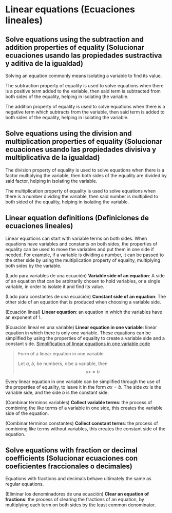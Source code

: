 
#   Linear equations (Ecuaciones lineales)

<!--
#T# Table of contents

#C# Solve equations using the subtraction and addition properties of equality (Solucionar ecuaciones usando las propiedades sustractiva y aditiva de la igualdad)
#C# Solve equations using the division and multiplication properties of equality (Solucionar ecuaciones usando las propiedades divisiva y multiplicativa de la igualdad)
#C# Linear equation definitions (Definiciones de ecuaciones lineales)
#C# Solve equations with fraction or decimal coefficients (Solucionar ecuaciones con coeficientes fraccionales o decimales)

#T# Beginning of content
-->

## Solve equations using the subtraction and addition properties of equality (Solucionar ecuaciones usando las propiedades sustractiva y aditiva de la igualdad)

Solving an equation commonly means isolating a variable to find its value.

The subtraction property of equality is used to solve equations when there is a positive term added to the variable, then said term is subtracted from both sides of the equality, helping in isolating the variable.

The addition property of equality is used to solve equations when there is a negative term which subtracts from the variable, then said term is added to both sides of the equality, helping in isolating the variable.

## Solve equations using the division and multiplication properties of equality (Solucionar ecuaciones usando las propiedades divisiva y multiplicativa de la igualdad)

The division property of equality is used to solve equations when there is a factor multiplying the variable, then both sides of the equality are divided by said factor, helping in isolating the variable.

The multiplication property of equality is used to solve equations when there is a number dividing the variable, then said number is multiplied to both sided of the equality, helping in isolating the variable.

## Linear equation definitions (Definiciones de ecuaciones lineales)

Linear equations can start with variable terms on both sides. When equations have variables and constants on both sides, the properties of equality can be used to move the variables and put them in one side if needed. For example, if a variable is dividing a number, it can be passed to the other side by using the multiplication property of equality, multiplying both sides by the variable.

(Lado para variables de una ecuación)
**Variable side of an equation**: A side of an equation that can be arbitrarily chosen to hold variables, or a single variable, in order to isolate it and find its value.

(Lado para constantes de una ecuación)
**Constant side of an equation**: The other side of an equation that is produced when choosing a variable side.

(Ecuación lineal)
**Linear equation**: an equation in which the variables have an exponent of $1$.

(Ecuación lineal en una variable)
**Linear equation in one variable**: linear equation in which there is only one variable. These equations can be simplified by using the properties of equality to create a variable side and a constant side.
[Simplification of linear equations in one variable code](Programs/S08/01_Simplification_of_linear_equations_in_one_variable.py)

> Form of a linear equation in one variable
>
> Let $a$, $b$, be numbers, $x$ be a variable, then
> $$a x = b$$

Every linear equation in one variable can be simplified through the use of the properties of equality, to leave it in the form $a x = b$. The side $a x$ is the variable side, and the side $b$ is the constant side.

(Combinar términos variables)
**Collect variable terms**: the process of combining the like terms of a variable in one side, this creates the variable side of the equation.

(Combinar términos constantes)
**Collect constant terms**: the process of combining like terms without variables, this creates the constant side of the equation.

## Solve equations with fraction or decimal coefficients (Solucionar ecuaciones con coeficientes fraccionales o decimales)

Equations with fractions and decimals behave ultimately the same as regular equations.

(Eliminar los denominadores de una ecuación)
**Clear an equation of fractions**: the process of clearing the fractions of an equation, by multiplying each term on both sides by the least common denominator.